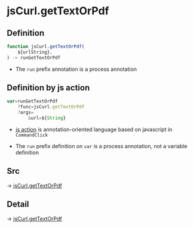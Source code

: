 # jsCurl.getTextOrPdf

## Definition

```js.js
function jsCurl.getTextOrPdf(
	${urlString},
) -> runGetTextOrPdf
```

- The `run` prefix annotation is a process annotation
## Definition by js action

```js.js
var=runGetTextOrPdf
	?func=jsCurl.getTextOrPdf
	?args=
		&url=${String}
```

- [js action](#) is annotation-oriented language based on javascript in `CommandClick`

- The `run` prefix definition on `var` is a process annotation, not a variable definition

## Src

-> [jsCurl.getTextOrPdf](https://github.com/puutaro/CommandClick/blob/master/app/src/main/java/com/puutaro/commandclick/fragment_lib/terminal_fragment/js_interface/JsCurl.kt#L110)

## Detail

-> [jsCurl.getTextOrPdf](https://github.com/puutaro/CommandClick/blob/master/md/developer/js_interface/details/JsCurl/getTextOrPdf.md)
